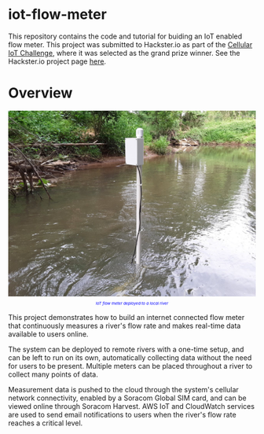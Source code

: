 # iot-flow-meter
This repository contains the code and tutorial for buiding an IoT enabled flow meter. This project was submitted to Hackster.io as part of the [Cellular IoT Challenge](https://www.hackster.io/contests/soracomcontest#category-331), where it was selected as the grand prize winner. See the Hackster.io project page [here](https://www.hackster.io/rhammell/river-monitoring-with-an-iot-flow-meter-9af852).

# Overview

<p align="center">
  <img width="600" src="img/overview.jpg">
  <br>
  <span style="font-size:8px; color: blue"><i>IoT flow meter deployed to a local river</i></span>
</p>

This project demonstrates how to build an internet connected flow meter that continuously measures a river's flow rate and makes real-time data available to users online.

The system can be deployed to remote rivers with a one-time setup, and can be left to run on its own, automatically collecting data without the need for users to be present. Multiple meters can be placed throughout a river to collect many points of data.

Measurement data is pushed to the cloud through the system's cellular network connectivity, enabled by a Soracom Global SIM card, and can be viewed online through Soracom Harvest. AWS IoT and CloudWatch services are used to send email notifications to users when the river's flow rate reaches a critical level.


